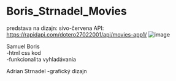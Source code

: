 # Boris_Strnadel_Movies
predstava na dizajn: sivo-červena
API: https://rapidapi.com/dotero27022001/api/movies-app1/
![image](https://user-images.githubusercontent.com/91180359/195015575-a87610bb-054f-46f8-bc3e-96b7b2894108.png)

Samuel Boris<br>
-html css kod <br>
-funkcionalita vyhladávania <br>

Adrian Strnadel
-grafický dizajn
